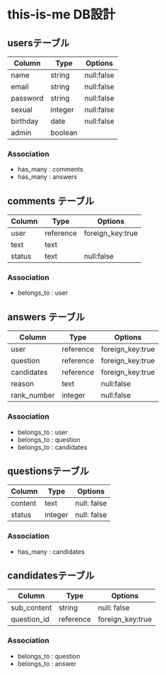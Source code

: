 # this-is-me DB設計
## usersテーブル
|Column|Type|Options|
|------|----|-------|
|name|string|null:false|
|email|string|null:false|
|password|string|null:false|
|sexual|integer|null:false|
|birthday|date|null:false|
|admin|boolean||
### Association
- has_many : comments
- has_many : answers

## comments テーブル
|Column|Type|Options|
|------|----|-------|
|user|reference|foreign_key:true|
|text|text||
|status|text|null:false|
### Association
- belongs_to : user

## answers テーブル
|Column|Type|Options|
|------|----|-------|
|user|reference|foreign_key:true|
|question|reference|foreign_key:true|
|candidates|reference|foreign_key:true|
|reason|text|null:false|
|rank_number|integer|null:false|
### Association
- belongs_to : user
- belongs_to : question
- belongs_to : candidates

## questionsテーブル
|Column|Type|Options|
|------|----|-------|
|content|text|null: false|
|status|integer|null: false|
### Association
- has_many : candidates

## candidatesテーブル
|Column|Type|Options|
|------|----|-------|
|sub_content|string|null: false|
|question_id|reference|foreign_key:true|
### Association
- belongs_to : question
- belongs_to : answer